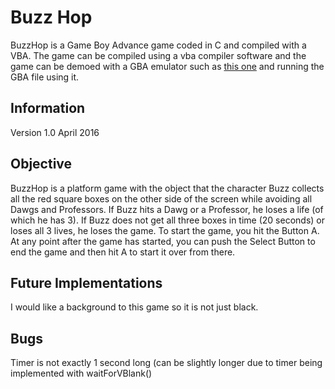 # Buzz Hop
BuzzHop is a Game Boy Advance game coded in C and compiled with a VBA. The game can be compiled using a vba compiler software and the game can be demoed with a GBA emulator such as [this one](http://www.nogba.com/) and running the GBA file using it.
## Information
Version 1.0
April 2016

## Objective
BuzzHop is a platform game with the object that the character Buzz collects all the red square boxes on the other side of the screen while avoiding all Dawgs and Professors. If Buzz hits a Dawg or a Professor, he loses a life (of which he has 3). If Buzz does not get all three boxes in time (20 seconds) or loses all 3 lives, he loses the game.
To start the game, you hit the Button A. At any point after the game has started, you can push the Select Button to end the game and then hit A to start it over from there.

## Future Implementations
I would like a background to this game so it is not just black.
	
## Bugs
Timer is not exactly 1 second long (can be slightly longer due to timer being implemented with waitForVBlank()
